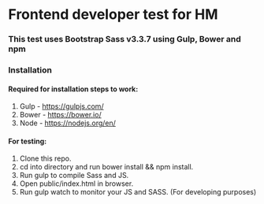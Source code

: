 # Frontend developer test for HM

### This test uses Bootstrap Sass v3.3.7 using Gulp, Bower and npm

### Installation

#### Required for installation steps to work:
1. Gulp - https://gulpjs.com/
2. Bower - https://bower.io/
3. Node - https://nodejs.org/en/

#### For testing:
1. Clone this repo.
2. cd into directory and run bower install && npm install.
3. Run gulp to compile Sass and JS.
4. Open public/index.html in browser.
5. Run gulp watch to monitor your JS and SASS. (For developing purposes)